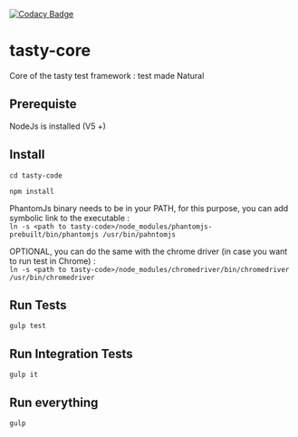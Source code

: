 [![Codacy Badge](https://api.codacy.com/project/badge/Grade/e344b9e77d4f4dbca92ca6300df3dce7)](https://www.codacy.com/app/antoine-stalin/tasty-core?utm_source=github.com&amp;utm_medium=referral&amp;utm_content=stalina/tasty-core&amp;utm_campaign=Badge_Grade)

# tasty-core
Core of the tasty test framework : test made Natural

## Prerequiste

NodeJs is installed  (V5 +)

## Install

`cd tasty-code`

`npm install`

PhantomJs binary needs to be in your PATH, for this purpose, you can add symbolic link to the executable : <br/>
`ln -s <path to tasty-code>/node_modules/phantomjs-prebuilt/bin/phantomjs /usr/bin/pahntomjs`

OPTIONAL, you can do the same with the chrome driver (in case you want to run test in Chrome) : <br/>
`ln -s <path to tasty-code>/node_modules/chromedriver/bin/chromedriver /usr/bin/chromedriver`

## Run Tests

`gulp test`

## Run Integration Tests

`gulp it`

## Run everything

`gulp`